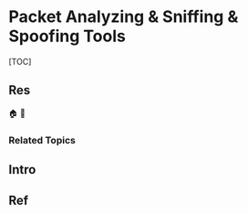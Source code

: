 # Packet Analyzing & Sniffing & Spoofing Tools

[TOC]



## Res
🏠 
🚧 


### Related Topics



## Intro



## Ref

